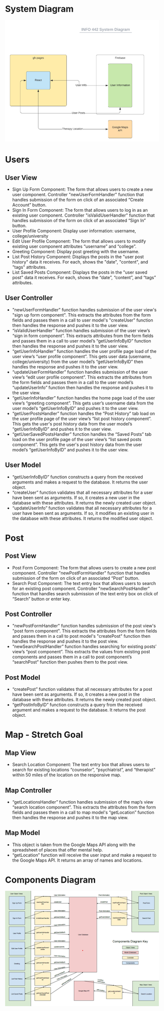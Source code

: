 # System Diagram

![an overview of our system architecture](/spec-images/system-diagram.PNG)

# Users
## User View
- Sign Up Form Component: The form that allows users to create a new user component. Controller "newUserFormHandler" function that handles submission of the form on click of an associated “Create Account” button.
- Sign In Form Component: The form that allows users to log in as an existing user component. Controller "isValidUserHandler" function that handles submission of the form on click of an associated “Sign In” button.
- User Profile Component: Display user information: username, college/university
- Edit User Profile Component: The form that allows users to modify existing user component attributes “username” and “college”.
- Greeting Component: Display post greeting with the username.
- List Post History Component: Displays the posts in the "user post history" data it receives. For each, shows the "date", "content", and "tags" attributes.
- List Saved Posts Component: Displays the posts in the "user saved post" data it receives. For each, shows the “date”, “content”, and “tags” attributes.

## User Controller
- "newUserFormHandler" function handles submission of the user view's "sign up form component". This extracts the attributes from the form fields and passes them in a call to user model's "createUser" function then handles the response and pushes it to the user view.
- “isValidUserHandler” function handles submission of the user view’s “sign in form component”. This extracts attributes from the form fields and passes them in a call to user model’s “getUserInfoByID” function then handles the response and pushes it to the user view.
- “getUserInfoHandler” function handles the user profile page load of the user view’s “user profile component”. This gets user data (username, college/university) from the user model’s “getUserInfoByID” then handles the response and pushes it to the user view.
- “updateUserFormHandler” function handles submission of the user view’s “edit user profile component”. This extracts the attributes from the form fields and passes them in a call to the user model’s “updateUserInfo” function then handles the response and pushes it to the user view.
- “getUserInfoHandler” function handles the home page load of the user view’s “greeting component”. This gets user’s username data from the user model’s “getUserInfoByID” and pushes it to the user view.
- “getUserPostsHandler” function handles the “Post History” tab load on the user profile page of the user view’s “list post history component”. This gets the user's post history data from the user model’s “getUserInfoByID” and pushes it to the user view.
- “getUserSavedPostsHandler” function handles the “Saved Posts” tab load on the user profile page of the user view’s “list saved posts component”. This gets the user's post history data from the user model’s “getUserInfoByID” and pushes it to the user view.

## User Model
- “getUserInfoByID” function constructs a query from the received arguments and makes a request to the database. It returns the user object.
- “createUser” function validates that all necessary attributes for a user have been sent as arguments. If so, it creates a new user in the database with these attributes. It returns the newly created user object.
- “updateUserInfo” function validates that all necessary attributes for a user have been sent as arguments. If so, it modifies an existing user in the database with these attributes. It returns the modified user object.

# Post
## Post View
- Post Form Component: The form that allows users to create a new post component. Controller "newPostFormHandler" function that handles submission of the form on click of an associated “Post” button.
- Search Post Component: The text entry box that allows users to search for an existing post component. Controller "newSearchPostHandler" function that handles search submission of the text entry box on click of “Search” button or enter key.

## Post Controller
- "newPostFormHandler" function handles submission of the post view's "post form component". This extracts the attributes from the form fields and passes them in a call to post model's "createPost" function then handles the response and pushes it to the post view.
- “newSearchPostHandler” function handles searching for existing posts’ view’s “post component”. This extracts the values from existing post components and passes them in a call to post component’s “searchPost” function then pushes them to the post view.

## Post Model
- “createPost” function validates that all necessary attributes for a post have been sent as arguments. If so, it creates a new post in the database with these attributes. It returns the newly created post object.
- “getPostInfoByID” function constructs a query from the received argument and makes a request to the database. It returns the post object.

# Map - Stretch Goal
## Map View
- Search Location Component: The text entry box that allows users to search for existing locations “counselor”, “psychiatrist”, and “therapist” within 50 miles of the location on the responsive map.

## Map Controller
- “getLocationsHandler” function handles submission of the map’s view “search location component”. This extracts the attributes from the form fields and passes them in a call to map model's “getLocation” function then handles the response and pushes it to the map view.

## Map Model
- This object is taken from the Google Maps API along with the spreadsheet of places that offer mental help.
- “getLocation” function will receive the user input and make a request to the Google Maps API. It returns an array of names and locations.

# Components Diagram

![an overview of our components architecture](/spec-images/components-diagram.PNG)

